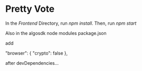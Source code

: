# Pretty Vote

In the *Frontend* Directory, run *npm install*.
Then, run *npm start*


 Also in the algosdk node modules package.json
 
 
 add
 
  "browser": {
    "crypto": false
},


after devDependencies...
